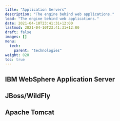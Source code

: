 ```yaml
---
title: "Application Servers"
description: "The engine behind web applications."
lead: "The engine behind web applications."
date: 2021-04-10T23:41:31+12:00
lastmod: 2021-04-10T23:41:31+12:00
draft: false
images: []
menu: 
  tech:
    parent: "technologies"
weight: 020
toc: true
---
```

## IBM WebSphere Application Server

## JBoss/WildFly

## Apache Tomcat